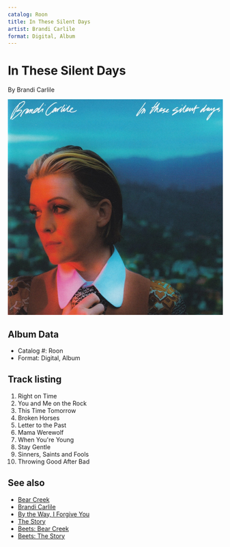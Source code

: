 ```yaml
---
catalog: Roon
title: In These Silent Days
artist: Brandi Carlile
format: Digital, Album
---
```


# In These Silent Days

By Brandi Carlile

![](../../assets/albumcovers/Brandi_Carlile-In_These_Silent_Days.png)

## Album Data

- Catalog #: Roon
- Format: Digital, Album


## Track listing


1. Right on Time
2. You and Me on the Rock
3. This Time Tomorrow
4. Broken Horses
5. Letter to the Past
6. Mama Werewolf
7. When You're Young
8. Stay Gentle
9. Sinners, Saints and Fools
10. Throwing Good After Bad


## See also

- [Bear Creek](Bear_Creek.md)
- [Brandi Carlile](Brandi_Carlile.md)
- [By the Way, I Forgive You](By_the_Way__I_Forgive_You.md)
- [The Story](The_Story.md)
- [Beets: Bear Creek](../../Beets/Brandi_Carlile/Bear_Creek.md)
- [Beets: The Story](../../Beets/Brandi_Carlile/The_Story.md)
